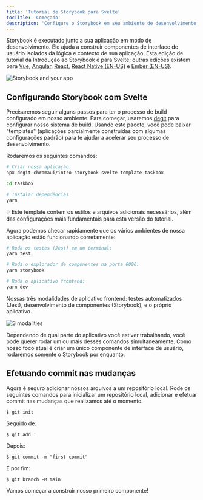 ```yaml
---
title: 'Tutorial de Storybook para Svelte'
tocTitle: 'Começado'
description: 'Configure o Storybook em seu ambiente de desenvolvimento'
---
```


Storybook é executado junto a sua aplicação em modo de desenvolvimento. Ele ajuda a construir componentes de interface de usuário isolados da lógica e contexto de sua aplicação. Esta edição de tutorial da Introdução ao Storybook é para Svelte; outras edições existem para [Vue](/intro-to-storybook/vue/pt/get-started), [Angular](/intro-to-storybook/angular/pt/get-started), [React](/intro-to-storybook/react/pt/get-started), [React Native (EN-US)](/intro-to-storybook/react-native/en/get-started) e [Ember (EN-US)](/intro-to-storybook/ember/en/get-started).

![Storybook and your app](/intro-to-storybook/storybook-relationship.jpg)

## Configurando Storybook com Svelte

Precisaremos seguir alguns passos para ter o processo de build configurado em nosso ambiente. Para começar, usaremos [degit](https://github.com/Rich-Harris/degit) para configurar nosso sistema de build. Usando este pacote, você pode baixar "templates" (aplicações parcialmente construídas com algumas configurações padrão) para te ajudar a acelerar seu processo de desenvolvimento.

Rodaremos os seguintes comandos:

```bash
# Criar nossa aplicação:
npx degit chromaui/intro-storybook-svelte-template taskbox

cd taskbox

# Instalar dependências
yarn
```

<div class="aside">
💡 Este template contem os estilos e arquivos adicionais necessários, além das configurações mais fundamentais para esta versão do tutorial. 
</div>

Agora podemos checar rapidamente que os vários ambientes de nossa aplicação estão funcionando corretamente:

```bash
# Roda os testes (Jest) em um terminal:
yarn test

# Roda o explorador de componentes na porta 6006:
yarn storybook

# Roda o aplicativo frontend:
yarn dev
```

Nossas três modalidades de aplicativo frontend: testes automatizados (Jest), desenvolvimento de componentes (Storybook), e o próprio aplicativo.

![3 modalities](/intro-to-storybook/app-three-modalities-svelte.png)

Dependendo de qual parte do aplicativo você estiver trabalhando, você pode querer rodar um ou mais desses comandos simultaneamente. Como nosso foco atual é criar um único componente de interface de usuário, rodaremos somente o Storybook por enquanto.

## Efetuando commit nas mudanças

Agora é seguro adicionar nossos arquivos a um repositório local. Rode os seguintes comandos para inicializar um repositório local, adicionar e efetuar commit nas mudanças que realizamos até o momento.

```shell
$ git init
```

Seguido de:

```shell
$ git add .
```

Depois:

```shell
$ git commit -m "first commit"
```

E por fim:

```shell
$ git branch -M main
```

Vamos começar a construir nosso primeiro componente!
